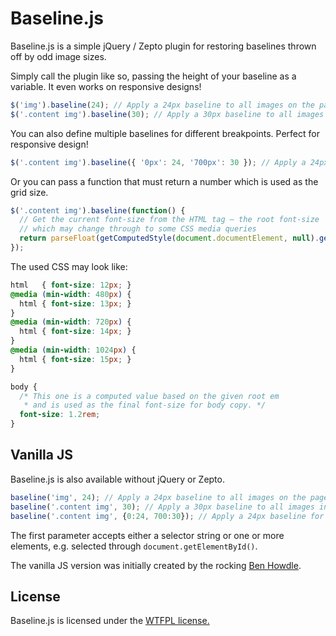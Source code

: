 # Baseline.js

Baseline.js is a simple jQuery / Zepto plugin for restoring baselines thrown off by odd image sizes.

Simply call the plugin like so, passing the height of your baseline as a variable. It even works on responsive designs!

```javascript
$('img').baseline(24); // Apply a 24px baseline to all images on the page
$('.content img').baseline(30); // Apply a 30px baseline to all images inside .content
```

You can also define multiple baselines for different breakpoints. Perfect for responsive design!

```javascript
$('.content img').baseline({ '0px': 24, '700px': 30 }); // Apply a 24px baseline for all widths, 30px for widths above 700px
```

Or you can pass a function that must return a number which is used as the grid size.

```javascript
$('.content img').baseline(function() {
  // Get the current font-size from the HTML tag – the root font-size `rem` –
  // which may change through to some CSS media queries
  return parseFloat(getComputedStyle(document.documentElement, null).getPropertyValue('font-size'));
});
```

The used CSS may look like:

```css
html   { font-size: 12px; }
@media (min-width: 480px) {
  html { font-size: 13px; }
}
@media (min-width: 720px) {
  html { font-size: 14px; }
}
@media (min-width: 1024px) {
  html { font-size: 15px; }
}

body {
  /* This one is a computed value based on the given root em
   * and is used as the final font-size for body copy. */
  font-size: 1.2rem;
}
```


## Vanilla JS

Baseline.js is also available without jQuery or Zepto.

```javascript
baseline('img', 24); // Apply a 24px baseline to all images on the page
baseline('.content img', 30); // Apply a 30px baseline to all images inside .content
baseline('.content img', {0:24, 700:30}); // Apply a 24px baseline for all widths, 30px for widths above 700px
```

The first parameter accepts either a selector string or one or more elements, e.g. selected through `document.getElementById()`.

The vanilla JS version was initially created by the rocking [Ben Howdle](https://twitter.com/benhowdle).

## License

Baseline.js is licensed under the [WTFPL license.](http://sam.zoy.org/wtfpl/)